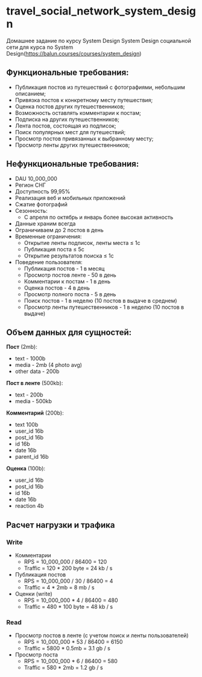 # travel_social_network_system_design

Домашнее задание по курсу System Design
System Design социальной сети для курса по System Design(https://balun.courses/courses/system_design)

## Функциональные требования:

- Публикация постов из путешествий с фотографиями, небольшим описанием;
- Привязка постов к конкретному месту путешествия;
- Оценка постов других путешественников;
- Возможность оставлять комментарии к постам;
- Подписка на других путешественников;
- Лента постов, состоящая из подписок;
- Поиск популярных мест для путешествий;
- Просмотр постов привязанных к выбранному месту;
- Просмотр ленты других путешественников;

## Нефункциональные требования:

- DAU 10_000_000
- Регион СНГ
- Доступность 99,95%
- Реализация веб и мобильных приложений
- Сжатие фотографий
- Сезонность:
    - С апреля по октябрь и январь более высокая активность
- Данные храним всегда
- Ограничиваем до 2 постов в день
- Временные ограничения:
    - Открытие ленты подписок, ленты места ≤ 1с
    - Публикация поста ≤ 5с
    - Открытие результатов поиска ≤ 1с
- Поведение пользователя:
    - Публикация постов - 1 в месяц
    - Просмотр постов ленте - 50 в день
    - Комментарии к постам - 1 в день
    - Оценка постов - 4 в день
    - Просмотр полного поста - 5 в день
    - Поиск постов - 1 в неделю (10 постов в выдаче в среднем)
    - Просмотр ленты путешественников - 1 в неделю (10 постов в выдаче)

## Объем данных для сущностей:

**Пост** (2mb):

- text - 1000b
- media - 2mb (4 photo avg)
- other data - 200b

**Пост в ленте** (500kb):

- text - 200b
- media - 500kb

**Комментарий** (200b):

- text 100b
- user_id 16b
- post_id 16b
- id 16b
- date 16b
- parent_id 16b

**Оценка** (100b):

- user_id 16b
- post_id 16b
- id 16b
- date 16b
- reaction 4b

## Расчет нагрузки и трафика

### Write
- Комментарии
    - RPS = 10_000_000 / 86400 = 120
    - Traffic = 120 * 200 byte = 24 kb / s
- Публикация постов
    - RPS = 10_000_000 / 30 / 86400 = 4
    - Traffic = 4 * 2mb = 8 mb / s
- Оценки (write)
    - RPS = 10_000_000 * 4 / 86400 = 480
    - Traffic = 480 * 100 byte = 48 kb / s

### Read
- Просмотр постов в ленте (с учетом поиск и ленты пользователей)
    - RPS = 10_000_000 * 53 / 86400 = 6150
    - Traffic = 5800 * 0.5mb = 3.1 gb / s
- Просмотр поста
    - RPS = 10_000_000 * 6 / 86400 = 580
    - Traffic = 580 * 2mb = 1.2 gb / s